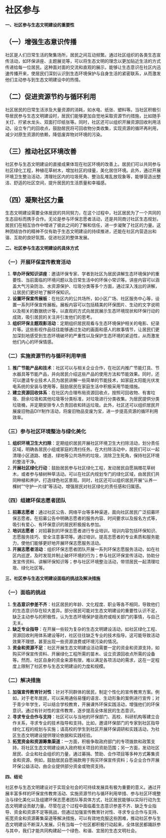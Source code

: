 # 社区参与

**一、社区参与生态文明建设的重要性**

## （一）增强生态意识传播
社区是人们日常生活的聚集场所，居民之间互动频繁。通过社区组织的各类生态宣传活动，如环保讲座、主题展览等，可以将生态文明的理念以更加贴近生活的方式传递给每一位居民。这种面对面的交流和直观的展示，能够让生态意识在社区内迅速传播开来，使居民们深刻认识到生态环境保护与自身生活的紧密联系，从而激发他们主动参与到生态文明建设中的热情。

## （二）促进资源节约与循环利用
社区居民的日常生活涉及大量资源的消耗，如水电、纸张、塑料等。当社区积极引导居民参与生态文明建设时，居民们能够更加自觉地采取资源节约措施，比如随手关灯、拧紧水龙头、双面打印纸张等。同时，社区还可以组织开展资源回收利用活动，设立专门的回收点，鼓励居民将可回收物分类收集，实现资源的循环再利用，减少对原生资源的依赖，降低废弃物对环境的污染。

## （三）推动社区环境改善
社区参与生态文明建设的直接成果体现在社区环境的改善上。居民们可以共同参与社区绿化工程，种植花草树木，增加社区的绿量，美化居住环境。此外，通过开展环境卫生整治活动，清理社区内的垃圾死角、整治乱堆乱放现象等，能够营造出整洁、舒适的社区空间，提升居民的生活质量和幸福感。

## （四）凝聚社区力量
生态文明建设需要全体居民的共同努力，在这个过程中，社区居民为了一个共同的生态目标而携手合作。无论是参与环保志愿者活动，还是共同商讨社区生态规划，居民们在相互协作中增进了彼此之间的了解和信任，进一步凝聚了社区的力量。这种团结协作的精神不仅有助于生态文明建设的持续推进，还能在社区内营造出和谐、互助的良好氛围，促进社区的整体发展。

**二、社区参与生态文明建设的具体方式**

### （一）开展环保宣传教育活动
1. **举办环保知识讲座**：邀请环保专家、学者到社区为居民讲解生态环境保护的重要性、当前面临的环境问题以及日常生活中的环保小常识等。讲座内容可以涵盖大气污染防治、水资源保护、垃圾分类等多个方面，通过深入浅出的讲解，让居民们更好地了解环保知识。
2. **设置环保宣传展板**：在社区内的公共场所，如小区广场、社区服务中心等，设置一系列环保宣传展板。展板内容可以包括精美的环保图片、生动的文字说明以及相关的数据统计等，以直观的方式向居民展示生态环境现状和环保行动的成效，吸引居民的关注并引发他们的思考。
3. **组织环保主题观影活动**：定期组织居民观看与生态环境保护相关的电影、纪录片等。这些影视作品往往能够通过生动的画面和感人的故事情节，让居民们更加深刻地感受到生态环境破坏的严重性以及保护生态环境的紧迫性，从而激发他们内心的环保情感。

### （二）实施资源节约与循环利用举措
1. **推广节能产品和技术**：社区可以与相关企业合作，在社区内推广节能灯具、节水器具等节能产品，并向居民介绍这些产品的使用方法和节能效果。同时，还可以邀请专业技术人员为居民讲解一些简单的节能技术，如家庭太阳能光伏发电系统的安装与使用等，鼓励居民在家庭生活中积极采用节能措施。
2. **建立资源回收体系**：在社区内合理布局资源回收点，按照可回收物、有害垃圾、厨余垃圾和其他垃圾等分类标准，对垃圾进行分类收集。为居民提供分类垃圾桶，并定期安排专人负责回收和转运垃圾。此外，社区还可以组织居民开展废旧物品DIY制作活动，将废旧物品变废为宝，进一步提高资源的循环利用效率。

### （三）参与社区环境整治与绿化美化
1. **组织环境卫生大扫除**：定期组织居民开展社区环境卫生大扫除活动，划分责任区域，明确各居民小组或家庭的清扫任务。在大扫除活动中，居民们可以一起清理小区道路、楼道、绿地等公共场所的垃圾，消除卫生死角，保持社区环境的整洁干净。
2. **开展社区绿化行动**：鼓励居民参与社区绿化工程，发动居民自愿捐赠花草树木，或者参与植树种草活动。可以在社区内规划专门的绿化区域，由居民们共同种植和养护，打造绿色社区景观。同时，社区还可以组织居民开展“认养一棵树”“守护一片绿”等活动，增强居民对社区绿化的责任感和归属感。

### （四）组建环保志愿者团队
1. **招募志愿者**：通过社区公告、网络平台等多种渠道，面向社区居民广泛招募环保志愿者。在招募公告中明确志愿者的服务内容、时间要求以及报名方式等，吸引有爱心、有环保意识的居民积极报名参加。
2. **培训志愿者**：对招募到的环保志愿者进行专业培训，培训内容包括环保知识、志愿服务技巧、安全注意事项等。通过培训，提高志愿者的专业素质和服务能力，使他们能够更好地开展环保志愿服务活动。
3. **开展志愿者活动**：组织环保志愿者团队开展一系列环保志愿服务活动，如在社区内巡逻，及时发现并制止破坏环境的行为；参与社区环保宣传活动，协助分发宣传资料、讲解环保知识等；参与社区环境整治活动，带领居民一起清理垃圾、绿化社区等。

**三、社区参与生态文明建设面临的挑战及解决措施**

### （一）面临的挑战
1. **生态意识参差不齐**：社区居民的年龄、文化程度、职业等各不相同，导致他们的生态意识存在较大差异。部分居民可能对生态文明建设的重要性认识不足，缺乏主动参与的积极性，认为生态环境保护是政府或相关部门的事情，与自己无关。
2. **缺乏专业指导**：在开展一些较为复杂的生态文明建设活动，如社区绿化工程、资源回收利用体系建设等时，社区往往缺乏专业的技术指导。这可能导致活动效果不理想，甚至出现一些资源浪费或环境污染的情况。
3. **资金和资源不足**：社区开展生态文明建设活动需要一定的资金和资源支持，如购买环保宣传资料、开展绿化工程所需的苗木、设立资源回收点所需的设备等。然而，社区自身的资金来源有限，难以满足各项活动的需求，这在一定程度上限制了社区参与生态文明建设的力度和规模。

### （二）解决措施
1. **加强宣传教育针对性**：针对不同群体的居民，制定个性化的宣传教育方案。例如，对于老年居民，可以采用通俗易懂的语言、生动形象的案例进行宣传；对于青少年学生，可以结合学校教育，开展课外环保实践活动，增强他们的环保意识。通过有针对性的宣传教育，逐步提高全体居民的生态意识。
2. **寻求专业合作与支持**：社区可以与当地的环保部门、高校、科研机构等建立合作关系，寻求专业的技术指导和支持。比如，邀请环保部门的专家到社区指导绿化工程的规划与实施；请高校的学生到社区开展环保调研和实践活动，为社区生态文明建设提供理论依据和实践经验。
3. **拓宽资金和资源筹集渠道**：一方面，积极争取政府部门的专项拨款和政策支持，将社区生态文明建设纳入政府相关项目的资助范围；另一方面，发动社区居民、企业和社会组织的力量，通过募捐、赞助、合作项目等多种方式筹集资金和资源。例如，鼓励居民自愿捐款用于购买环保宣传资料；与企业合作开展环保公益活动，由企业提供部分资金或物资支持。

**四、结论**

社区参与生态文明建设对于实现全社会的可持续发展具有极为重要的意义。通过开展丰富多样的环保宣传教育活动、实施资源节约与循环利用举措、参与社区环境整治与绿化美化以及组建环保志愿者团队等具体方式，社区居民能够以实际行动为生态文明建设贡献力量。尽管在这个过程中面临着生态意识参差不齐、缺乏专业指导、资金和资源不足等挑战，但通过加强宣传教育针对性、寻求专业合作与支持、拓宽资金和资源筹集渠道等解决措施，可以有效地克服这些困难，推动社区参与生态文明建设不断深入发展。只有当每一个社区都积极行动起来，全体居民都踊跃参与其中，我们才能共同构建起一个绿色、和谐、宜居的生态文明社会。